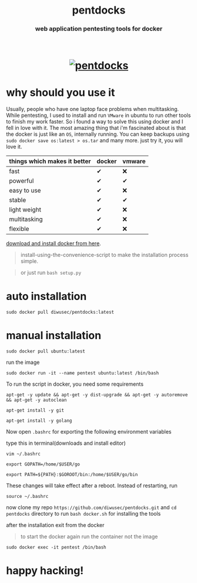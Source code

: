 <h1 align="center">pentdocks</h1>
<h3 align="center">web application pentesting tools for docker</h3>

<h1 align="center">
  <br>
  <a href="https://github.com/diwusec/pentdocks"><img src="https://img.wonderhowto.com/img/86/00/63617929688035/0/create-reusable-burner-os-with-docker-part-2-customizing-our-hacking-container.1280x600.jpg" alt="pentdocks"></a>
  <br>
</h1>

# why should you use it

Usually, people who have one laptop face problems when multitasking. While pentesting, I used to install and run `VMware` in ubuntu to run other tools to finish my work faster. So i found a way to solve this using docker and I fell in love with it. The most amazing thing that i'm fascinated about is that the docker is just like an `OS`, internally running. You can keep backups using `sudo docker save os:latest > os.tar` and many more. just try it, you will love it.



|                  things which makes it better              | docker  |vmware|
|------------------------------------------------------------|---|---|
| fast                                                       | ✔ | ❌ |
| powerful                                                   | ✔ | ✔ |         
| easy to use                                                | ✔ | ❌ |
| stable                                                     | ✔ | ✔ |
| light weight                                               | ✔ | ❌ |
| multitasking                                               | ✔ | ❌ |
| flexible                                                   | ✔ | ❌ |

[download and install docker from here](https://docs.docker.com/engine/install/ubuntu/#install-using-the-convenience-script).
> install-using-the-convenience-script to make the installation process simple.

> or just run `bash setup.py`

# auto installation

```
sudo docker pull diwusec/pentdocks:latest
```

# manual installation

```
sudo docker pull ubuntu:latest
```
run the image

```
sudo docker run -it --name pentest ubuntu:latest /bin/bash
```
To run the script in docker, you need some requirements
```
apt-get -y update && apt-get -y dist-upgrade && apt-get -y autoremove && apt-get -y autoclean
```
```
apt-get install -y git
```

```
apt-get install -y golang
```

Now open `.bashrc` for exporting the following environment variables
 
type this in terminal(downloads and install editor)

```
vim ~/.bashrc
```
```
export GOPATH=/home/$USER/go
```
```
export PATH=${PATH}:$GOROOT/bin:/home/$USER/go/bin
```

These changes will take effect after a reboot. Instead of restarting, run 
```
source ~/.bashrc
```

now clone my repo `https://github.com/diwusec/pentdocks.git` and `cd pentdocks` directory to run `bash docker.sh` for installing the tools

after the installation exit from the docker

> to start the docker again run the container not the image

```
sudo docker exec -it pentest /bin/bash
```
# happy hacking!
